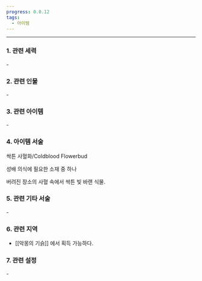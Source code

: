 ```yaml
---
progress: 0.0.12
tags:
  - 아이템
---
```

---
### 1. 관련 세력 
\-

### 2. 관련 인물
\-

### 3. 관련 아이템
\-
### 4. 아이템 서술
싹튼 사혈화/Coldblood Flowerbud

성배 의식에 필요한 소재 중 하나  
  
버려진 장소의 사혈 속에서 싹튼 빛 바랜 식물.

### 5. 관련 기타 서술
\-

### 6. 관련 지역
- [[악몽의 기슭]] 에서 획득 가능하다.
### 7. 관련 설정
\-